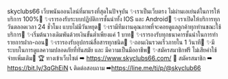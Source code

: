 skyclubs66 เว็บพนันออนไลน์ที่มาแรงที่สุดในปัจจุบัน 
✨เราเป็นเว็บตรง ไม่ผ่านเอเย่นต์ในการให้บริการ 100%💫
✨เรารองรับระบบปฏิบัติการชั้นนำทั้ง IOS และ Android💫
✨เราเปิดให้บริการทุกวันตลอดเวลา 24 ชั่วโมง แบบไม่มีวันหยุด💫
✨เรามีทีมงานคุณภาพที่จะคอยดูแลลูกค้าทุกท่านขณะใช้บริการ💫
✨เริ่มต้นวางเดิมพันด้วยเงินขั้นต่ำเพียงแค่ 1 บาท💫
✨เรารองรับทุกธนาคารชั้นนำในการทำรายการฝาก-ถอน💫
✨เรารองรับอุปกรณ์สื่อสารทุกชนิด💫
✨ถอนเงินรวดเร็วภายใน 1 วินาที💫
✨มีระบบในการดูแลความปลอดภัยที่ทันสมัย และ มีความเป็นมืออาชีพ💫
✨สมัครสมาชิกฟรี ไม่เสียค่าใช้จ่ายเพิ่มเติม💫
🏆 ทางเข้าเว็บไซต์ ➡ https://www.skyclubs66.com/
📲 สมัครสมาชิก ➡ https://bit.ly/3qGhEiN
📞 ติดต่อสอบถาม ➡https://line.me/ti/p/@skyclub66
